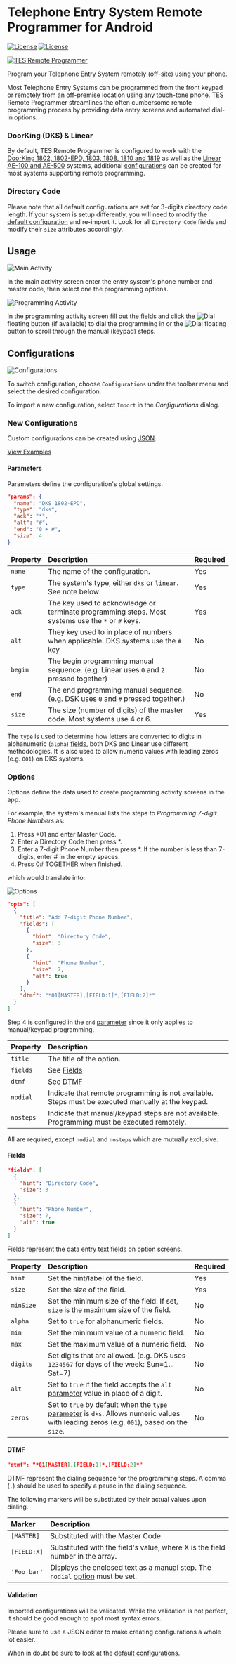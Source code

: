 # Telephone Entry System Remote Programmer for Android

[![License](https://img.shields.io/badge/license-Apache%20License%202.0-blue.svg)](https://opensource.org/licenses/Apache-2.0)
[![License](https://img.shields.io/badge/android-Privacy%20Policy-orange.svg)](http://thauv.in/apps-privacy)

[![TES Remote Programmer](images/github_graphic.png)](http://mobile.thauvin.net/android/)

Program your Telephone Entry System remotely (off-site) using your phone.

Most Telephone Entry Systems can be programmed from the front keypad or remotely from an off-premise location using any touch-tone phone. TES Remote Programmer streamlines the often cumbersome remote programming process by providing data entry screens and automated dial-in options.

### DoorKing (DKS) & Linear

By default, TES Remote Programmer is configured to work with the [DoorKing 1802, 1802-EPD, 1803, 1808, 1810 and 1819](http://www.doorking.com/telephone/) as well as the [Linear AE-100 and AE-500](http://www.linearproaccess.com/access-controls/telephone-entry-systems/) systems, additional [configurations](#configurations) can be created for most systems supporting remote programming.

### Directory Code

Please note that all default configurations are set for 3-digits directory code length. If your system is setup differently, you will need to modify the [default configuration](app/src/main/res/raw/) and re-import it. Look for all `Directory Code` fields and modify their `size` attributes accordingly.

## Usage

![Main Activity](images/screenshots/main_activity_framed_small.png)

In the main activity screen enter the entry system's phone number and master code, then select one the programming options.

![Programming Activity](images/screenshots/add_phone_number_framed_small.png)

In the programming activity screen fill out the fields and click the ![Dial](images/call_fab.png) floating button (if available) to dial the programming in or the ![Dial](images/dialpad_fab.png) floating button to scroll through the manual (keypad) steps.

## Configurations

![Configurations](images/screenshots/configurations_framed_small.png)

To switch configuration, choose `Configurations` under the toolbar menu and select the desired configuration.

To import a new configuration, select `Import` in the _Configurations_ dialog.

### New Configurations

Custom configurations can be created using [JSON](http://www.json.org/).

[View Examples](app/src/main/res/raw/)

#### Parameters

Parameters define the configuration's global settings.

```json
"params": {
  "name": "DKS 1802-EPD",
  "type": "dks",
  "ack": "*",
  "alt": "#",
  "end": "0 + #",
  "size": 4
}
```

| Property | Description                                                                                       | Required |
|:---------|:--------------------------------------------------------------------------------------------------|:---------|
|`name`    | The name of the configuration.                                                                    | Yes      |
|`type`    | The system's type, either `dks` or `linear`. See note below.                                      | Yes      |
|`ack`     | The key used to acknowledge or terminate programming steps. Most systems use the `*` or `#` keys. | Yes      |
|`alt`     | They key used to in place of numbers when applicable. DKS systems use the `#` key                 | No       |
|`begin`   | The begin programming manual sequence. (e.g. Linear uses `0` and `2` pressed together)            | No       |
|`end`     | The end programming manual sequence. (e.g. DSK uses `0` and `#` pressed together.)                | No       |
|`size`    | The size (number of digits) of the master code. Most systems use 4 or 6.                          | Yes      |

The `type` is used to determine how letters are converted to digits in alphanumeric (`alpha`) [fields](#fields), both DKS and Linear use different methodologies. It is also used to allow numeric values with leading zeros (e.g. `001`) on DKS systems.

### Options

Options define the data used to create programming activity screens in the app.

For example, the system's manual lists the steps to _Programming 7-digit Phone Numbers_ as:

1. Press *01 and enter Master Code.
2. Enter a Directory Code then press *.
3. Enter a 7-digit Phone Number then press *. If the number is less than 7-digits, enter # in the empty spaces.
4. Press 0# TOGETHER when finished.

which would translate into:

![Options](images/options_example.png)

```json
"opts": [
  {
    "title": "Add 7-digit Phone Number",
    "fields": [
      {
        "hint": "Directory Code",
        "size": 3
      },
      {
        "hint": "Phone Number",
        "size": 7,
        "alt": true
      }
    ],
    "dtmf": "*01[MASTER],[FIELD:1]*,[FIELD:2]*"
  }
]
```

Step 4 is configured in the `end` [parameter](#parameters) since it only applies to manual/keypad programming.

| Property | Description                                                                                       |
|:---------|:--------------------------------------------------------------------------------------------------|
|`title`   | The title of the option.                                                                          |
|`fields`  | See [Fields](#fields)                                                                             |
|`dtmf`    | See [DTMF](#dtmf)                                                                                 |
|`nodial`  | Indicate that remote programming is not available. Steps must be executed manually at the keypad. |
|`nosteps` | Indicate that manual/keypad steps are not available. Programming must be executed remotely.       |

All are required, except `nodial` and `nosteps` which are mutually exclusive.

#### Fields

```json
"fields": [
  {
    "hint": "Directory Code",
    "size": 3
  },
  {
    "hint": "Phone Number",
    "size": 7,
    "alt": true
  }
]
```

Fields represent the data entry text fields on option screens.

| Property | Description                                                                                                                                             | Required |
|:---------|:--------------------------------------------------------------------------------------------------------------------------------------------------------|:---------|
|`hint`    | Set the hint/label of the field.                                                                                                                        | Yes      |
|`size`    | Set the size of the field.                                                                                                                              | Yes      |
|`minSize` | Set the minimum size of the field. If set, `size` is the maximum size of the field.                                                                     | No       |
|`alpha`   | Set to `true` for alphanumeric fields.                                                                                                                  | No       |
|`min`     | Set the minimum value of a numeric field.                                                                                                               | No       |
|`max`     | Set the maximum value of a numeric field.                                                                                                               | No       |
|`digits`  | Set digits that are allowed. (e.g. DKS uses `1234567` for days of the week: Sun=1... Sat=7)                                                             | No       |
|`alt`     | Set to `true` if the field accepts the `alt` [parameter](#parameters) value in place of a digit.                                                        | No       |
|`zeros`   | Set to `true` by default when the `type` [parameter](#parameters) is `dks`. Allows numeric values with leading zeros (e.g. `001`), based on the `size`. | No       |


#### DTMF

```json
"dtmf": "*01[MASTER],[FIELD:1]*,[FIELD:2]*"
```

DTMF represent the dialing sequence for the programming steps. A comma (`,`) should be used to specify a pause in the dialing sequence.

The following markers will be substituted by their actual values upon dialing.

| Marker     | Description                                                                               |
|:-----------|:------------------------------------------------------------------------------------------|
|`[MASTER]`  | Substituted with the Master Code                                                          |
|`[FIELD:X]` | Substituted with the field's value, where X is the field number in the array.             |
|`'Foo bar'` | Displays the enclosed text as a manual step. The `nodial` [option](#options) must be set. |

#### Validation

Imported configurations will be validated. While the validation is not perfect, it should be good enough to spot most syntax errors.

Please sure to use a JSON editor to make creating configurations a whole lot easier.

When in doubt be sure to look at the [default configurations](app/src/main/res/raw/).
